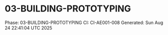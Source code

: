 # 03-BUILDING-PROTOTYPING
Phase: 03-BUILDING-PROTOTYPING
CI: CI-AE001-008
Generated: Sun Aug 24 22:41:04 UTC 2025
